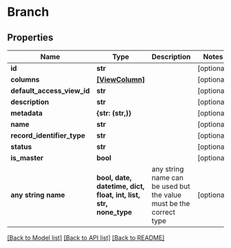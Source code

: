 # Branch


## Properties
Name | Type | Description | Notes
------------ | ------------- | ------------- | -------------
**id** | **str** |  | [optional] 
**columns** | [**[ViewColumn]**](ViewColumn.md) |  | [optional] 
**default_access_view_id** | **str** |  | [optional] 
**description** | **str** |  | [optional] 
**metadata** | **{str: (str,)}** |  | [optional] 
**name** | **str** |  | [optional] 
**record_identifier_type** | **str** |  | [optional] 
**status** | **str** |  | [optional] 
**is_master** | **bool** |  | [optional] 
**any string name** | **bool, date, datetime, dict, float, int, list, str, none_type** | any string name can be used but the value must be the correct type | [optional]

[[Back to Model list]](../README.md#documentation-for-models) [[Back to API list]](../README.md#documentation-for-api-endpoints) [[Back to README]](../README.md)


